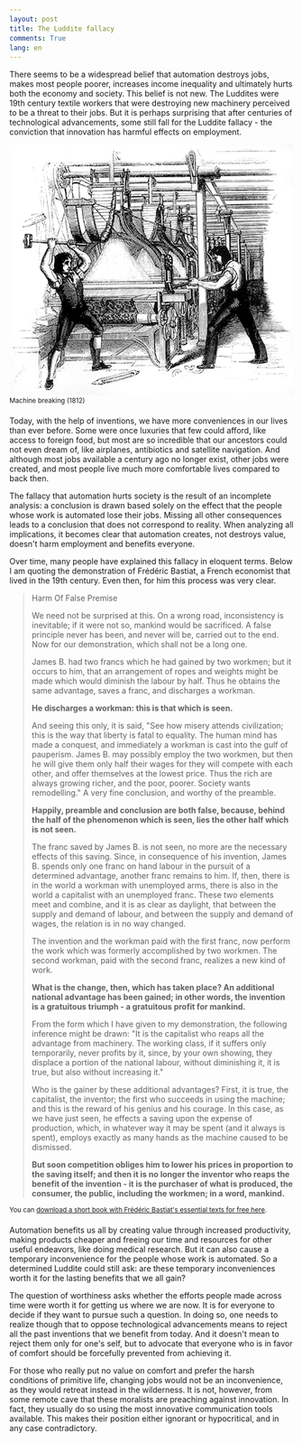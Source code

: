 ```yaml
---
layout: post
title: The Luddite fallacy
comments: True
lang: en
---
```


There seems to be a widespread belief that automation destroys jobs, makes most people poorer, increases income inequality and ultimately hurts both the economy and society. This belief is not new. The Luddites were 19th century textile workers that were destroying new machinery perceived to be a threat to their jobs. But it is perhaps surprising that after centuries of technological advancements, some still fall for the Luddite fallacy - the conviction that innovation has harmful effects on employment.

 <!--more-->

 ![Frame-Breaking, 1812](/assets/frame-breaking-1812.jpg "Frame-Breaking, 1812")
 <sup>Machine breaking (1812)</sup>

Today, with the help of inventions, we have more conveniences in our lives than ever before. Some were once luxuries that few could afford, like access to foreign food, but most are so incredible that our ancestors could not even dream of, like airplanes, antibiotics and satellite navigation. And although most jobs available a century ago no longer exist, other jobs were created, and most people live much more comfortable lives compared to back then.

The fallacy that automation hurts society is the result of an incomplete analysis: a conclusion is drawn based solely on the effect that the people whose work is automated lose their jobs. Missing all other consequences leads to a conclusion that does not correspond to reality. When analyzing all implications, it becomes clear that automation creates, not destroys value, doesn't harm employment and benefits everyone.

Over time, many people have explained this fallacy in eloquent terms. Below I am quoting the demonstration of Frédéric Bastiat, a French economist that lived in the 19th century. Even then, for him this process was very clear.


>Harm Of False Premise
>
>We need not be surprised at this. On a wrong road, inconsistency is inevitable; if it were not so, mankind would be sacrificed. A false principle never has been, and never will be, carried out to the end. Now for our demonstration, which shall not be a long one.
>
>James B. had two francs which he had gained by two workmen; but it occurs to him, that an arrangement of ropes and weights might be made which would diminish the labour by half. Thus he obtains the same advantage, saves a franc, and discharges a workman.
>
>**He discharges a workman: this is that which is seen.**
>
>And seeing this only, it is said, "See how misery attends civilization; this is the way that liberty is fatal to equality. The human mind has made a conquest, and immediately a workman is cast into the gulf of pauperism. James B. may possibly employ the two workmen, but then he will give them only half their wages for they will compete with each other, and offer themselves at the lowest price. Thus the rich are always growing richer, and the poor, poorer. Society wants remodelling." A very fine conclusion, and worthy of the preamble.
>
>**Happily, preamble and conclusion are both false, because, behind the half of the phenomenon which is seen, lies the other half which is not seen.**
>
>The franc saved by James B. is not seen, no more are the necessary effects of this saving. Since, in consequence of his invention, James B. spends only one franc on hand labour in the pursuit of a determined advantage, another franc remains to him. If, then, there is in the world a workman with unemployed arms, there is also in the world a capitalist with an unemployed franc. These two elements meet and combine, and it is as clear as daylight, that between the supply and demand of labour, and between the supply and demand of wages, the relation is in no way changed.
>
>The invention and the workman paid with the first franc, now perform the work which was formerly accomplished by two workmen. The second workman, paid with the second franc, realizes a new kind of work.
>
>**What is the change, then, which has taken place? An additional national advantage has been gained; in other words, the invention is a gratuitous triumph - a gratuitous profit for mankind.**
>
>From the form which I have given to my demonstration, the following inference might be drawn: "It is the capitalist who reaps all the advantage from machinery. The working class, if it suffers only temporarily, never profits by it, since, by your own showing, they displace a portion of the national labour, without diminishing it, it is true, but also without increasing it."
>
>Who is the gainer by these additional advantages? First, it is true, the capitalist, the inventor; the first who succeeds in using the machine; and this is the reward of his genius and his courage. In this case, as we have just seen, he effects a saving upon the expense of production, which, in whatever way it may be spent (and it always is spent), employs exactly as many hands as the machine caused to be dismissed.
>
>**But soon competition obliges him to lower his prices in proportion to the saving itself; and then it is no longer the inventor who reaps the benefit of the invention - it is the purchaser of what is produced, the consumer, the public, including the workmen; in a word, mankind.**

<sup>You can <a href="https://fee.org/resources/the-essential-frederic-bastiat/">download a short book with Frédéric Bastiat's essential texts for free here</a>.</sup>

Automation benefits us all by creating value through increased productivity, making products cheaper and freeing our time and resources for other useful endeavors, like doing medical research. But it can also cause a temporary inconvenience for the people whose work is automated. So a determined Luddite could still ask: are these temporary inconveniences worth it for the lasting benefits that we all gain?

The question of worthiness asks whether the efforts people made across time were worth it for getting us where we are now. It is for everyone to decide if they want to pursue such a question. In doing so, one needs to realize though that to oppose technological advancements means to reject all the past inventions that we benefit from today. And it doesn't mean to reject them only for one's self, but to advocate that everyone who is in favor of comfort should be forcefully prevented from achieving it.

For those who really put no value on comfort and prefer the harsh conditions of primitive life, changing jobs would not be an inconvenience, as they would retreat instead in the wilderness. It is not, however, from some remote cave that these moralists are preaching against innovation. In fact, they usually do so using the most innovative communication tools available. This makes their position either ignorant or hypocritical, and in any case contradictory.
